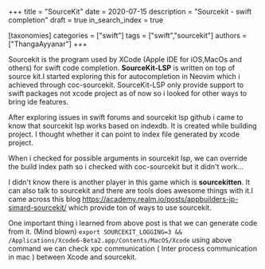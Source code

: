 +++
title = "SourceKit"
date = 2020-07-15
description = "Sourcekit - swift completion"
draft = true
in_search_index = true

[taxonomies]
categories = ["swift"]
tags = ["swift","sourcekit"]
authors = ["ThangaAyyanar"]
+++

Sourcekit is the program used by XCode (Apple IDE for iOS,MacOs and others) for
swift code completion. **SourceKit-LSP** is written on top of source kit.I
started exploring this for autocompletion in Neovim which i achieved through
coc-sourcekit. SourceKit-LSP only provide support to swift packages not xcode
project as of now so i looked for other ways to bring ide features. 

After exploring issues in swift forums and sourcekit lsp github i came to know
that sourcekit lsp works based on indexdb. It is created while building
project. I thought whether it can point to index file generated by xcode
project.

When i checked for possible arguments in sourcekit lsp, we can override the
build index path so i checked with coc-sourcekit but it didn't work...

I didn't know there is another player in this game which is **sourcekitten**.
It can also talk to sourcekit and there are tools does awesome things with it.I
came across this blog
https://academy.realm.io/posts/appbuilders-jp-simard-sourcekit/ which provide
ton of ways to use sourcekit.

One important thing i learned from above post is that we can generate code from
it. (Mind blown) ``` export SOURCEKIT_LOGGING=3 &&
/Applications/Xcode6-Beta2.app/Contents/MacOS/Xcode ``` using above command we
can check xpc communication ( Inter process communication in mac ) between
Xcode and sourcekit.


 
